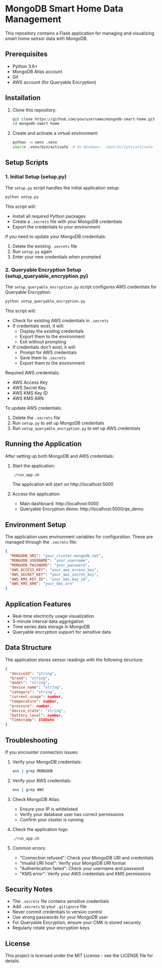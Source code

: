 # MongoDB Smart Home Data Management

This repository contains a Flask application for managing and visualizing smart home sensor data with MongoDB.

## Prerequisites

- Python 3.6+
- MongoDB Atlas account
- Git
- AWS account (for Queryable Encryption)

## Installation

1. Clone this repository:
   ```bash
   git clone https://github.com/yourusername/mongodb-smart-home.git
   cd mongodb-smart-home
   ```

2. Create and activate a virtual environment:
   ```bash
   python -m venv .venv
   source .venv/bin/activate  # On Windows: .venv\Scripts\activate
   ```

## Setup Scripts

### 1. Initial Setup (setup.py)

The `setup.py` script handles the initial application setup:

```bash
python setup.py
```

This script will:
- Install all required Python packages
- Create a `.secrets` file with your MongoDB credentials
- Export the credentials to your environment

If you need to update your MongoDB credentials:
1. Delete the existing `.secrets` file
2. Run `setup.py` again
3. Enter your new credentials when prompted

### 2. Queryable Encryption Setup (setup_queryable_encryption.py)

The `setup_queryable_encryption.py` script configures AWS credentials for Queryable Encryption:

```bash
python setup_queryable_encryption.py
```

This script will:
- Check for existing AWS credentials in `.secrets`
- If credentials exist, it will:
  - Display the existing credentials
  - Export them to the environment
  - Exit without prompting
- If credentials don't exist, it will:
  - Prompt for AWS credentials
  - Save them to `.secrets`
  - Export them to the environment

Required AWS credentials:
- AWS Access Key
- AWS Secret Key
- AWS KMS Key ID
- AWS KMS ARN

To update AWS credentials:
1. Delete the `.secrets` file
2. Run `setup.py` to set up MongoDB credentials
3. Run `setup_queryable_encryption.py` to set up AWS credentials

## Running the Application

After setting up both MongoDB and AWS credentials:

1. Start the application:
   ```bash
   ./run_app.sh
   ```
   The application will start on http://localhost:5000

2. Access the application:
   - Main dashboard: http://localhost:5000
   - Queryable Encryption demo: http://localhost:5000/qe_demo

## Environment Setup

The application uses environment variables for configuration. These are managed through the `.secrets` file:

```json
{
  "MONGODB_URI": "your_cluster.mongodb.net",
  "MONGODB_USERNAME": "your_username",
  "MONGODB_PASSWORD": "your_password",
  "AWS_ACCESS_KEY": "your_aws_access_key",
  "AWS_SECRET_KEY": "your_aws_secret_key",
  "AWS_KMS_KEY_ID": "your_kms_key_id",
  "AWS_KMS_ARN": "your_kms_arn"
}
```

## Application Features

- Real-time electricity usage visualization
- 5-minute interval data aggregation
- Time series data storage in MongoDB
- Queryable encryption support for sensitive data

## Data Structure

The application stores sensor readings with the following structure:
```json
{
  "deviceId": "string",
  "brand": "string",
  "model": "string",
  "device_name": "string",
  "category": "string",
  "current_usage": number,
  "temperature": number,
  "pressure": number,
  "device_state": "string",
  "battery_level": number,
  "Timestamp": ISODate
}
```

## Troubleshooting

If you encounter connection issues:

1. Verify your MongoDB credentials:
   ```bash
   env | grep MONGODB
   ```

2. Verify your AWS credentials:
   ```bash
   env | grep AWS
   ```

3. Check MongoDB Atlas:
   - Ensure your IP is whitelisted
   - Verify your database user has correct permissions
   - Confirm your cluster is running

4. Check the application logs:
   ```bash
   ./run_app.sh
   ```

5. Common errors:
   - "Connection refused": Check your MongoDB URI and credentials
   - "Invalid URI host": Verify your MongoDB URI format
   - "Authentication failed": Check your username and password
   - "KMS error": Verify your AWS credentials and KMS permissions

## Security Notes

- The `.secrets` file contains sensitive credentials
- Add `.secrets` to your `.gitignore` file
- Never commit credentials to version control
- Use strong passwords for your MongoDB user
- For Queryable Encryption, ensure your CMK is stored securely
- Regularly rotate your encryption keys

## License

This project is licensed under the MIT License - see the LICENSE file for details.
